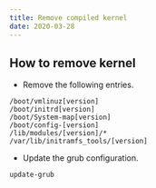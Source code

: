 ```yaml
---
title: Remove compiled kernel
date: 2020-03-28
---
```

## How to remove kernel
- Remove the following entries.

```
/boot/vmlinuz[version]
/boot/initrd[version]
/boot/System-map[version]
/boot/config-[version]
/lib/modules/[version]/*
/var/lib/initramfs_tools/[version]
```

- Update the grub configuration.

```
update-grub
```

